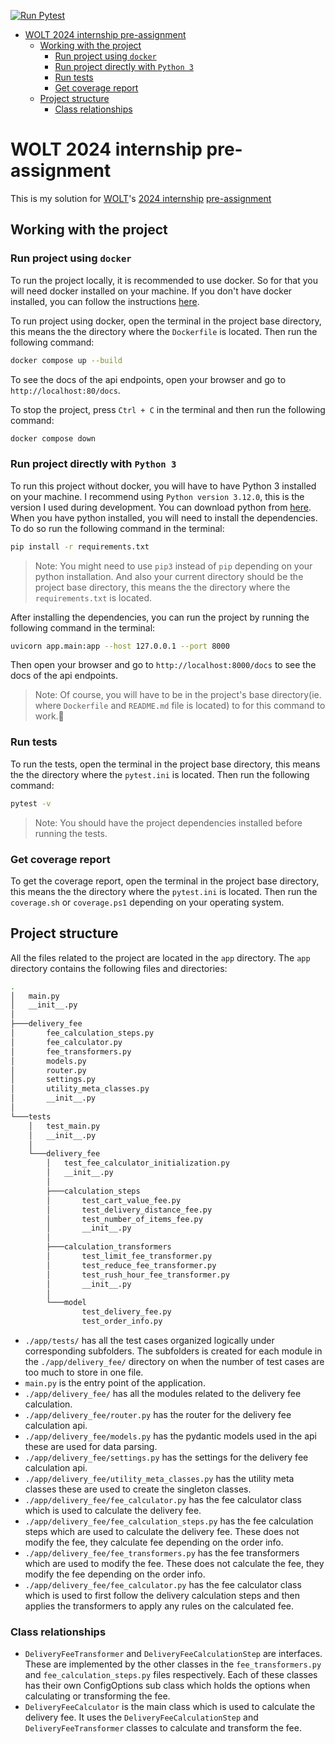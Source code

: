 [![Run Pytest](https://github.com/Iftakharpy/wolt-2024-internship-pre-assignment/actions/workflows/run_pytest.yml/badge.svg)](https://github.com/Iftakharpy/wolt-2024-internship-pre-assignment/actions/workflows/run_pytest.yml)

-   [WOLT 2024 internship pre-assignment](#wolt-2024-internship-pre-assignment)
    -   [Working with the project](#working-with-the-project)
        -   [Run project using `docker`](#run-project-using-docker)
        -   [Run project directly with `Python 3`](#run-project-directly-with-python-3)
        -   [Run tests](#run-tests)
        -   [Get coverage report](#get-coverage-report)
    -   [Project structure](#project-structure)
        -   [Class relationships](#class-relationships)

# WOLT 2024 internship pre-assignment

This is my solution for [WOLT](https://wolt.com/en)'s [2024 internship](<https://careers.wolt.com/en/jobs/software-engineer-intern-(2024)/3823ba7>) [pre-assignment](https://github.com/woltapp/engineering-internship-2024)

## Working with the project

### Run project using `docker`

To run the project locally, it is recommended to use docker. So for that you will need docker installed on your machine. If you don't have docker installed, you can follow the instructions [here](https://docs.docker.com/get-docker/).

To run project using docker, open the terminal in the project base directory, this means the the directory where the `Dockerfile` is located. Then run the following command:

```bash
docker compose up --build
```

To see the docs of the api endpoints, open your browser and go to `http://localhost:80/docs`.

To stop the project, press `Ctrl + C` in the terminal and then run the following command:

```bash
docker compose down
```

### Run project directly with `Python 3`

To run this project without docker, you will have to have Python 3 installed on your machine. I recommend using `Python version 3.12.0`, this is the version I used during development. You can download python from [here](https://www.python.org/downloads/). When you have python installed, you will need to install the dependencies. To do so run the following command in the terminal:

```bash
pip install -r requirements.txt
```

> Note: You might need to use `pip3` instead of `pip` depending on your python installation.
> And also your current directory should be the project base directory, this means the the directory where the `requirements.txt` is located.

After installing the dependencies, you can run the project by running the following command in the terminal:

```bash
uvicorn app.main:app --host 127.0.0.1 --port 8000
```

Then open your browser and go to `http://localhost:8000/docs` to see the docs of the api endpoints.

> Note: Of course, you will have to be in the project's base directory(ie. where `Dockerfile` and `README.md` file is located) to for this command to work.🙂

### Run tests

To run the tests, open the terminal in the project base directory, this means the the directory where the `pytest.ini` is located. Then run the following command:

```bash
pytest -v
```

> Note: You should have the project dependencies installed before running the tests.

### Get coverage report

To get the coverage report, open the terminal in the project base directory, this means the the directory where the `pytest.ini` is located. Then run the `coverage.sh` or `coverage.ps1` depending on your operating system.

## Project structure

All the files related to the project are located in the `app` directory. The `app` directory contains the following files and directories:

```bash
.
│   main.py
│   __init__.py
│
├───delivery_fee
│       fee_calculation_steps.py
│       fee_calculator.py
│       fee_transformers.py
│       models.py
│       router.py
│       settings.py
│       utility_meta_classes.py
│       __init__.py
│
└───tests
    │   test_main.py
    │   __init__.py
    │
    └───delivery_fee
        │   test_fee_calculator_initialization.py
        │   __init__.py
        │
        ├───calculation_steps
        │       test_cart_value_fee.py
        │       test_delivery_distance_fee.py
        │       test_number_of_items_fee.py
        │       __init__.py
        │
        ├───calculation_transformers
        │       test_limit_fee_transformer.py
        │       test_reduce_fee_transformer.py
        │       test_rush_hour_fee_transformer.py
        │       __init__.py
        │
        └───model
                test_delivery_fee.py
                test_order_info.py
```

-   `./app/tests/` has all the test cases organized logically under corresponding subfolders. The subfolders is created for each module in the `./app/delivery_fee/` directory on when the number of test cases are too much to store in one file.
-   `main.py` is the entry point of the application.
-   `./app/delivery_fee/` has all the modules related to the delivery fee calculation.
-   `./app/delivery_fee/router.py` has the router for the delivery fee calculation api.
-   `./app/delivery_fee/models.py` has the pydantic models used in the api these are used for data parsing.
-   `./app/delivery_fee/settings.py` has the settings for the delivery fee calculation api.
-   `./app/delivery_fee/utility_meta_classes.py` has the utility meta classes these are used to create the singleton classes.
-   `./app/delivery_fee/fee_calculator.py` has the fee calculator class which is used to calculate the delivery fee.
-   `./app/delivery_fee/fee_calculation_steps.py` has the fee calculation steps which are used to calculate the delivery fee. These does not modify the fee, they calculate fee depending on the order info.
-   `./app/delivery_fee/fee_transformers.py` has the fee transformers which are used to modify the fee. These does not calculate the fee, they modify the fee depending on the order info.
-   `./app/delivery_fee/fee_calculator.py` has the fee calculator class which is used to first follow the delivery calculation steps and then applies the transformers to apply any rules on the calculated fee.

### Class relationships

-   `DeliveryFeeTransformer` and `DeliveryFeeCalculationStep` are interfaces. These are
    implemented by the other classes in the `fee_transformers.py` and `fee_calculation_steps.py` files respectively. Each of these classes has
    their own ConfigOptions sub class which holds the options when calculating or transforming the fee.
-   `DeliveryFeeCalculator` is the main class which is used to calculate the delivery fee. It uses the `DeliveryFeeCalculationStep` and `DeliveryFeeTransformer` classes to calculate and transform the fee.
